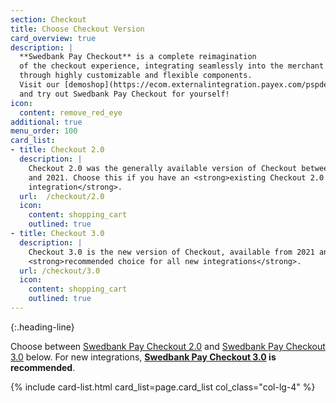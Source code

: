 ```yaml
---
section: Checkout
title: Choose Checkout Version
card_overview: true
description: |
  **Swedbank Pay Checkout** is a complete reimagination
  of the checkout experience, integrating seamlessly into the merchant website
  through highly customizable and flexible components.
  Visit our [demoshop](https://ecom.externalintegration.payex.com/pspdemoshop)
  and try out Swedbank Pay Checkout for yourself!
icon:
  content: remove_red_eye
additional: true
menu_order: 100
card_list:
- title: Checkout 2.0
  description: |
    Checkout 2.0 was the generally available version of Checkout between 2018
    and 2021. Choose this if you have an <strong>existing Checkout 2.0
    integration</strong>.
  url:  /checkout/2.0
  icon:
    content: shopping_cart
    outlined: true
- title: Checkout 3.0
  description: |
    Checkout 3.0 is the new version of Checkout, available from 2021 and is the
    <strong>recommended choice for all new integrations</strong>.
  url: /checkout/3.0
  icon:
    content: shopping_cart
    outlined: true
---
```


{:.heading-line}

Choose between [Swedbank Pay Checkout 2.0][checkout-2] and [Swedbank Pay
Checkout 3.0][checkout-3] below. For new integrations, **[Swedbank Pay
Checkout 3.0][checkout-3] is recommended**.

{% include card-list.html card_list=page.card_list col_class="col-lg-4" %}

[checkout-2]: /checkout/2.0
[checkout-3]: /checkout/3.0
